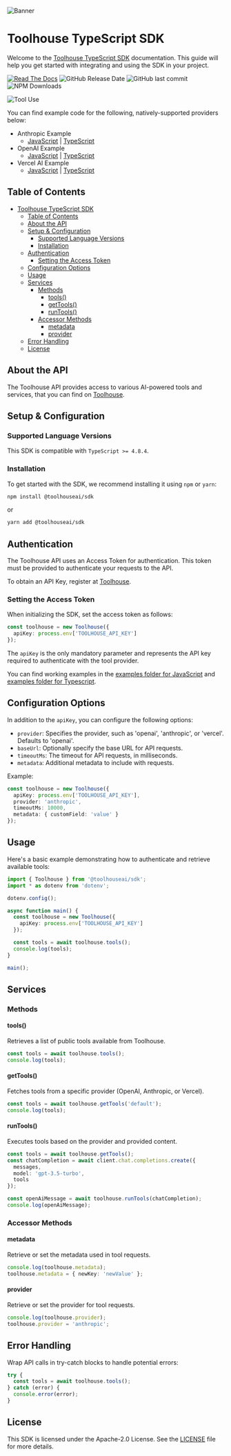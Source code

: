 ![Banner](repository-assets/Banner.png)

# Toolhouse TypeScript SDK

Welcome to the [Toolhouse TypeScript SDK](https://docs.toolhouse.ai/toolhouse/quick-start-typescript) documentation. This guide will help you get started with integrating and using the SDK in your project.

[![Read The Docs](https://img.shields.io/badge/Read%20the%20Documentation-0088ff?style=for-the-badge&logo=read-the-docs)](https://docs.toolhouse.ai/) ![GitHub Release Date](https://img.shields.io/github/release-date/toolhouseai/toolhouse-sdk-typescript?style=for-the-badge) ![GitHub last commit](https://img.shields.io/github/last-commit/toolhouseai/toolhouse-sdk-typescript?style=for-the-badge) ![NPM Downloads](https://img.shields.io/npm/d18m/%40toolhouseai%2Fsdk?style=for-the-badge)

![Tool Use](repository-assets/1.png)

You can find example code for the following, natively-supported providers below:

- Anthropic Example
  - [JavaScript](examples-js/src/anthropicExample.js) | [TypeScript](examples-ts/src/anthropicExample.ts)
- OpenAI Example
  - [JavaScript](examples-js/src/openaiExample.js) | [TypeScript](examples-ts/src/openaiExample.ts)
- Vercel AI Example
  - [JavaScript](examples-js/src/vercelExample.js) | [TypeScript](examples-ts/src/vercelExample.ts)

## Table of Contents

- [Toolhouse TypeScript SDK](#toolhouse-typescript-sdk)
  - [Table of Contents](#table-of-contents)
  - [About the API](#about-the-api)
  - [Setup \& Configuration](#setup--configuration)
    - [Supported Language Versions](#supported-language-versions)
    - [Installation](#installation)
  - [Authentication](#authentication)
    - [Setting the Access Token](#setting-the-access-token)
  - [Configuration Options](#configuration-options)
  - [Usage](#usage)
  - [Services](#services)
    - [Methods](#methods)
      - [tools()](#tools)
      - [getTools()](#gettools)
      - [runTools()](#runtools)
    - [Accessor Methods](#accessor-methods)
      - [metadata](#metadata)
      - [provider](#provider)
  - [Error Handling](#error-handling)
  - [License](#license)

## About the API

The Toolhouse API provides access to various AI-powered tools and services, that you can find on [Toolhouse](https://app.toolhouse.ai).

## Setup & Configuration

### Supported Language Versions

This SDK is compatible with `TypeScript >= 4.8.4`.

### Installation

To get started with the SDK, we recommend installing it using `npm` or `yarn`:

```bash
npm install @toolhouseai/sdk
```

or

```bash
yarn add @toolhouseai/sdk
```

## Authentication

The Toolhouse API uses an Access Token for authentication. This token must be provided to authenticate your requests to the API.

To obtain an API Key, register at [Toolhouse](https://toolhouse.ai/).

### Setting the Access Token

When initializing the SDK, set the access token as follows:

```ts
const toolhouse = new Toolhouse({
  apiKey: process.env['TOOLHOUSE_API_KEY']
});
```

The `apiKey` is the only mandatory parameter and represents the API key required to authenticate with the tool provider.

You can find working examples in the [examples folder for JavaScript](/examples-js) and [examples folder for Typescript](/examples-ts).

## Configuration Options

In addition to the `apiKey`, you can configure the following options:

- `provider`: Specifies the provider, such as 'openai', 'anthropic', or 'vercel'. Defaults to 'openai'.
- `baseUrl`: Optionally specify the base URL for API requests.
- `timeoutMs`: The timeout for API requests, in milliseconds.
- `metadata`: Additional metadata to include with requests.

Example:

```ts
const toolhouse = new Toolhouse({
  apiKey: process.env['TOOLHOUSE_API_KEY'],
  provider: 'anthropic',
  timeoutMs: 10000,
  metadata: { customField: 'value' }
});
```

## Usage

Here's a basic example demonstrating how to authenticate and retrieve available tools:

```ts
import { Toolhouse } from '@toolhouseai/sdk';
import * as dotenv from 'dotenv';

dotenv.config();

async function main() {
  const toolhouse = new Toolhouse({
    apiKey: process.env['TOOLHOUSE_API_KEY']
  });

  const tools = await toolhouse.tools();
  console.log(tools);
}

main();
```

## Services

### Methods

#### tools()

Retrieves a list of public tools available from Toolhouse.

```ts
const tools = await toolhouse.tools();
console.log(tools);
```

#### getTools()

Fetches tools from a specific provider (OpenAI, Anthropic, or Vercel).

```ts
const tools = await toolhouse.getTools('default');
console.log(tools);
```

#### runTools()

Executes tools based on the provider and provided content.

```ts
const tools = await toolhouse.getTools();
const chatCompletion = await client.chat.completions.create({
  messages,
  model: 'gpt-3.5-turbo',
  tools
});

const openAiMessage = await toolhouse.runTools(chatCompletion);
console.log(openAiMessage);
```

### Accessor Methods

#### metadata

Retrieve or set the metadata used in tool requests.

```ts
console.log(toolhouse.metadata);
toolhouse.metadata = { newKey: 'newValue' };
```

#### provider

Retrieve or set the provider for tool requests.

```ts
console.log(toolhouse.provider);
toolhouse.provider = 'anthropic';
```

## Error Handling

Wrap API calls in try-catch blocks to handle potential errors:

```ts
try {
  const tools = await toolhouse.tools();
} catch (error) {
  console.error(error);
}
```

## License

This SDK is licensed under the Apache-2.0 License. See the [LICENSE](LICENSE) file for more details.
